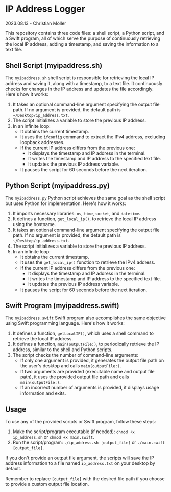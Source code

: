 # IP Address Logger

2023.08.13 - Christian Möller

This repository contains three code files: a shell script, a Python script, and a Swift program, all of which serve the purpose of continuously retrieving the local IP address, adding a timestamp, and saving the information to a text file.

## Shell Script (myipaddress.sh)

The `myipaddress.sh` shell script is responsible for retrieving the local IP address and saving it, along with a timestamp, to a text file. It continuously checks for changes in the IP address and updates the file accordingly. Here's how it works:

1. It takes an optional command-line argument specifying the output file path. If no argument is provided, the default path is `~/Desktop/ip_address.txt`.
2. The script initializes a variable to store the previous IP address.
3. In an infinite loop:
   - It obtains the current timestamp.
   - It uses the `ifconfig` command to extract the IPv4 address, excluding loopback addresses.
   - If the current IP address differs from the previous one:
     - It displays the timestamp and IP address in the terminal.
     - It writes the timestamp and IP address to the specified text file.
     - It updates the previous IP address variable.
   - It pauses the script for 60 seconds before the next iteration.

## Python Script (myipaddress.py)

The `myipaddress.py` Python script achieves the same goal as the shell script but uses Python for implementation. Here's how it works:

1. It imports necessary libraries: `os`, `time`, `socket`, and `datetime`.
2. It defines a function, `get_local_ip()`, to retrieve the local IP address using the hostname.
3. It takes an optional command-line argument specifying the output file path. If no argument is provided, the default path is `~/Desktop/ip_address.txt`.
4. The script initializes a variable to store the previous IP address.
5. In an infinite loop:
   - It obtains the current timestamp.
   - It uses the `get_local_ip()` function to retrieve the IPv4 address.
   - If the current IP address differs from the previous one:
     - It displays the timestamp and IP address in the terminal.
     - It writes the timestamp and IP address to the specified text file.
     - It updates the previous IP address variable.
   - It pauses the script for 60 seconds before the next iteration.

## Swift Program (myipaddress.swift)

The `myipaddress.swift` Swift program also accomplishes the same objective using Swift programming language. Here's how it works:

1. It defines a function, `getLocalIP()`, which uses a shell command to retrieve the local IP address.
2. It defines a function, `main(outputFile:)`, to periodically retrieve the IP address, similar to the shell and Python scripts.
3. The script checks the number of command-line arguments:
   - If only one argument is provided, it generates the output file path on the user's desktop and calls `main(outputFile:)`.
   - If two arguments are provided (executable name and output file path), it uses the provided output file path and calls `main(outputFile:)`.
   - If an incorrect number of arguments is provided, it displays usage information and exits.

## Usage

To use any of the provided scripts or Swift program, follow these steps:

1. Make the script/program executable (if needed): `chmod +x ip_address.sh` or `chmod +x main.swift`.
2. Run the script/program: `./ip_address.sh [output_file]` or `./main.swift [output_file]`.

If you don't provide an output file argument, the scripts will save the IP address information to a file named `ip_address.txt` on your desktop by default.

Remember to replace `[output_file]` with the desired file path if you choose to provide a custom output file location.